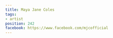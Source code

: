 ```yaml
---
title: Maya Jane Coles
tags:
- artist
position: 242
facebook: https://www.facebook.com/mjcofficial
---
```


